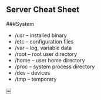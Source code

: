 ## Server Cheat Sheet

###System


- /usr – installed binary 
- /etc – configuration files- /var – log, variable data- /root – root user directory- /home – user home directory- /proc – system process directory- /dev – devices - /tmp – temporary

￼


